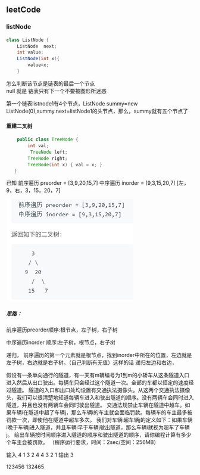 ##  leetCode

### listNode

```java
class ListNode {
    ListNode  next;
    int value;
    ListNode(int x){
        value=x;
    }
``` 
怎么判断该节点是链表的最后一个节点  
null 就是 
链表只有下一个不要被图形所迷惑

第一个链表listnode1有4个节点，ListNode summy=new ListNode(0),summy.next=listNode1的头节点，那么，summy就有五个节点了






#### 重建二叉树

```java
    public class TreeNode {
        int val;
         TreeNode left;
        TreeNode right;
        TreeNode(int x) { val = x; }
   }
```

已知 前序遍历 preorder = [3,9,20,15,7] 中序遍历 inorder = [9,3,15,20,7]
[左，9，右，3，15，20，7]

![](/img/algorithm/tree1.png)
 
##### 思路：

前序遍历preorder顺序:根节点，左子树，右子树

中序遍历inorder 顺序:左子树，根节点，右子树

递归， 前序遍历的第一个元素就是根节点，找到inorder中所在的位置，左边就是左子树，右边就是右子树。（自己判断有无值）这样的话 递归左边和右边，







假设有一条单向通行的隧道，有一天有m辆编号为1到m的小轿车从这条隧道入口进入然后从出口驶出。每辆车只会经过这个隧道一次。全部的车都以恒定的速度经过隧道。
隧道的入口和出口处均设置有交通执法摄像头。从这两个交通执法摄像头，我们可以很清楚地知道每辆车进入和驶出隧道的顺序。没有两辆车会同时进入隧道，并且也没有两辆车会同时驶出隧道。
交通法规禁止车辆在隧道中超车。如果车辆i在隧道中超了车辆j，那么车辆i的车主就会面临罚款。每辆车的车主最多被罚款一次，即使他在隧道中超车多次。
我们对车辆i超车辆j的定义如下：如果车辆i晚于车辆j进入隧道，并且车辆i早于车辆j驶出隧道，那么车辆i就视为超车了车辆j。
给出车辆按时间顺序进入隧道的顺序和驶出隧道的顺序，请你编程计算有多少个车主会被罚款。
（程序运行要求，时间：2sec/空间：256MB）

输入
4
1 3 2 4
4 3 2 1
输出
3

 123456
 132465
                                        


 

